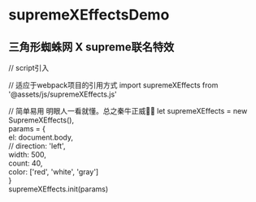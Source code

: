 # supremeXEffectsDemo

## 三角形蜘蛛网 X supreme联名特效

// script引入
<script src="supremeXEffects.js"></script>

// 适应于webpack项目的引用方式
import supremeXEffects from '@assets/js/supremeXEffects.js'

// 简单易用 明眼人一看就懂。总之秦牛正威🐂🍺
let supremeXEffects = new SupremeXEffects(),<br>
params = {<br>
    el: document.body,<br>
    // direction: 'left',<br>
    width: 500,<br>
    count: 40,<br>
    color: ['red', 'white', 'gray']<br>
}<br>
supremeXEffects.init(params)<br>